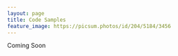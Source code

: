 ```yaml
---
layout: page
title: Code Samples
feature_image: https://picsum.photos/id/204/5184/3456
---
```


Coming Soon
